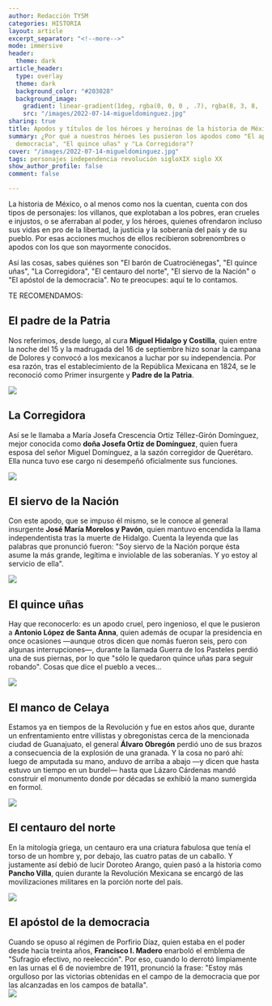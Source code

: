 ```yaml
---
author: Redacción TYSM
categories: HISTORIA
layout: article
excerpt_separator: "<!--more-->"
mode: immersive
header:
  theme: dark
article_header:
  type: overlay
  theme: dark
  background_color: "#203028"
  background_image:
    gradient: linear-gradient(1deg, rgba(0, 0, 0 , .7), rgba(8, 3, 8, .9))
    src: "/images/2022-07-14-migueldominguez.jpg"
sharing: true
title: Apodos y títulos de los héroes y heroínas de la historia de México
summary: ¿Por qué a nuestros héroes les pusieron los apodos como "El apóstol de la
  democracia", "El quince uñas" y "La Corregidora"?
cover: "/images/2022-07-14-migueldominguez.jpg"
tags: personajes independencia revolución sigloXIX siglo XX
show_author_profile: false
comment: false

---
```

La historia de México, o al menos como nos la cuentan, cuenta con dos tipos de personajes: los villanos, que explotaban a los pobres, eran crueles e injustos, o se aferraban al poder, y los héroes, quienes ofrendaron incluso sus vidas en pro de la libertad, la justicia y la soberanía del país y de su pueblo. Por esas acciones muchos de ellos recibieron sobrenombres o apodos con los que son mayormente conocidos.

Así las cosas, sabes quiénes son "El barón de Cuatrociénegas", "El quince uñas", "La Corregidora", "El centauro del norte", "El siervo de la Nación" o "El apóstol de la democracia". No te preocupes: aquí te lo contamos.

TE RECOMENDAMOS:

## El padre de la Patria

Nos referimos, desde luego, al cura **Miguel Hidalgo y Costilla**, quien entre la noche del 15 y la madrugada del 16 de septiembre hizo sonar la campana de Dolores y convocó a los mexicanos a luchar por su independencia. Por esa razón, tras el establecimiento de la República Mexicana en 1824, se le reconoció como Primer insurgente y **Padre de la Patria**.

![](https://upload.wikimedia.org/wikipedia/commons/a/ad/General%C3%ADsimo_Miguel_Hidalgo_y_Costilla.png)

## La Corregidora

Así se le llamaba a María Josefa Crescencia Ortiz Téllez-Girón Domínguez, mejor conocida como **doña Josefa Ortiz de Domínguez**, quien fuera esposa del señor Miguel Domínguez, a la sazón corregidor de Querétaro. Ella nunca tuvo ese cargo ni desempeñó oficialmente sus funciones.

![](https://upload.wikimedia.org/wikipedia/commons/thumb/1/12/Josefa_Ortiz%2C_%C3%B3leo_sobre_tela.jpg/757px-Josefa_Ortiz%2C_%C3%B3leo_sobre_tela.jpg)

## El siervo de la Nación

Con este apodo, que se impuso él mismo, se le conoce al general insurgente **José María Morelos y Pavón**, quien mantuvo encendida la llama independentista tras la muerte de Hidalgo. Cuenta la leyenda que las palabras que pronunció fueron: "Soy siervo de la Nación porque ésta asume la más grande, legítima e inviolable de las soberanías. Y yo estoy al servicio de ella".

![](https://upload.wikimedia.org/wikipedia/commons/0/05/Retrato_del_excelent%C3%ADsimo_se%C3%B1or_don_Jos%C3%A9_Mar%C3%ADa_Morelos.png)

## El quince uñas

Hay que reconocerlo: es un apodo cruel, pero ingenioso, el que le pusieron a **Antonio López de Santa Anna**, quien además de ocupar la presidencia en once ocasiones —aunque otros dicen que nomás fueron seis, pero con algunas interrupciones—, durante la llamada Guerra de los Pasteles perdió una de sus piernas, por lo que "sólo le quedaron quince uñas para seguir robando". Cosas que dice el pueblo a veces…

![](https://upload.wikimedia.org/wikipedia/commons/e/ed/Oleo_Antonio_Lopez_de_Santa_Anna.PNG)

## El manco de Celaya

Estamos ya en tiempos de la Revolución y fue en estos años que, durante un enfrentamiento entre villistas y obregonistas cerca de la mencionada ciudad de Guanajuato, el general **Álvaro Obregón** perdió uno de sus brazos a consecuencia de la explosión de una granada. Y la cosa no paró ahí: luego de amputada su mano, anduvo de arriba a abajo —y dicen que hasta estuvo un tiempo en un burdel— hasta que Lázaro Cárdenas mandó construir el monumento donde por décadas se exhibió la mano sumergida en formol.

![](https://upload.wikimedia.org/wikipedia/commons/thumb/c/cc/Alvaro_Obreg%C3%B3n.jpg/754px-Alvaro_Obreg%C3%B3n.jpg)

## El centauro del norte

En la mitología griega, un centauro era una criatura fabulosa que tenía el torso de un hombre y, por debajo, las cuatro patas de un caballo. Y justamente así debió de lucir Doroteo Arango, quien pasó a la historia como **Pancho Villa**, quien durante la Revolución Mexicana se encargó de las movilizaciones militares en la porción norte del país.

![](https://upload.wikimedia.org/wikipedia/commons/1/11/Pancho_Villa_Riding_1914.jpg)

## El apóstol de la democracia

Cuando se opuso al régimen de Porfirio Díaz, quien estaba en el poder desde hacía treinta años, **Francisco I. Madero** enarboló el emblema de "Sufragio efectivo, no reelección". Por eso, cuando lo derrotó limpiamente en las urnas el 6 de noviembre de 1911, pronunció la frase: "Estoy más orgulloso por las victorias obtenidas en el campo de la democracia que por las alcanzadas en los campos de batalla".  
![](https://upload.wikimedia.org/wikipedia/commons/thumb/4/4a/Madero_Retrato_%28Castillo_de_Chapultepec%29.png/527px-Madero_Retrato_%28Castillo_de_Chapultepec%29.png)